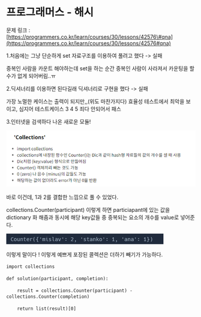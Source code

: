# 프로그래머스 - 해시

문제 링크 : [https://programmers.co.kr/learn/courses/30/lessons/42576\#qna](https://programmers.co.kr/learn/courses/30/lessons/42576#qna)

1.처음에는 그냥 단순하게 set 자료구조를 이용하여 풀려고 했다 -&gt; 실패

중복인 사람을 카운트 해야하는데 set을 하는 순간 중복인 사람이 사라져서 카운팅을 할 수가 없게 되어버림..ㅠ

2.딕셔너리를 이용하면 된다길래 딕셔너리로 구현을 했다 -&gt; 실패

가장 노멀한 케이스는 출력이 되지만,,\(위도 마찬가지다\) 효율성 테스트에서 최악을 보이고, 심지어 테스트케이스 3 4 5 죄다 안되어서 패스

3.인터넷을 검색하다 나온 새로운 모듈!

![](../.gitbook/assets/image%20%285%29.png)

바로 이건데, 1과 2를 결합한 느낌으로 풀 수 있었다.

collections.Counter\(participant\) 이렇게 하면 particiapant에 있는 값을 dictionary 화 해줌과 동시에 해당 key값들 중 중복되는 요소의 개수를 value로 넣어준다.

![](../.gitbook/assets/image%20%286%29.png)

이렇게 말이다 ! 이렇게 예쁘게 포장된 콜렉션은 더하기 빼기가 가능하다.

```text
import collections

def solution(participant, completion):
    
    result = collections.Counter(participant) - collections.Counter(completion)

    return list(result)[0]
```



